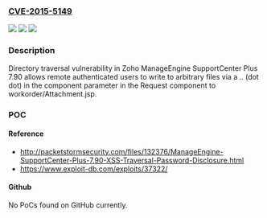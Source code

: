 ### [CVE-2015-5149](https://cve.mitre.org/cgi-bin/cvename.cgi?name=CVE-2015-5149)
![](https://img.shields.io/static/v1?label=Product&message=n%2Fa&color=blue)
![](https://img.shields.io/static/v1?label=Version&message=n%2Fa&color=blue)
![](https://img.shields.io/static/v1?label=Vulnerability&message=n%2Fa&color=brighgreen)

### Description

Directory traversal vulnerability in Zoho ManageEngine SupportCenter Plus 7.90 allows remote authenticated users to write to arbitrary files via a .. (dot dot) in the component parameter in the Request component to workorder/Attachment.jsp.

### POC

#### Reference
- http://packetstormsecurity.com/files/132376/ManageEngine-SupportCenter-Plus-7.90-XSS-Traversal-Password-Disclosure.html
- https://www.exploit-db.com/exploits/37322/

#### Github
No PoCs found on GitHub currently.

